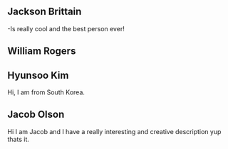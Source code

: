 ## Jackson Brittain
   -Is really cool and the best person ever!
## William Rogers
## Hyunsoo Kim
Hi, I am from South Korea.
## Jacob Olson
 Hi I am Jacob and I have a really interesting and creative description yup thats it.
